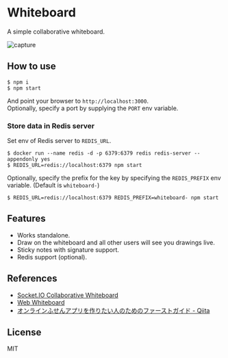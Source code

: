 # Whiteboard

A simple collaborative whiteboard.

![capture](https://user-images.githubusercontent.com/40527123/78659810-fbd49880-7906-11ea-8d30-a38c789f9a3c.png)

## How to use

```
$ npm i
$ npm start
```

And point your browser to `http://localhost:3000`.  
Optionally, specify a port by supplying the `PORT` env variable.

### Store data in Redis server

Set env of Redis server to `REDIS_URL`.

```
$ docker run --name redis -d -p 6379:6379 redis redis-server --appendonly yes
$ REDIS_URL=redis://localhost:6379 npm start
```

Optionally, specify the prefix for the key by specifying the `REDIS_PREFIX` env variable. (Default is `whiteboard-`)

```
$ REDIS_URL=redis://localhost:6379 REDIS_PREFIX=whiteboard- npm start
```

## Features

- Works standalone.
- Draw on the whiteboard and all other users will see you drawings live.
- Sticky notes with signature support.
- Redis support (optional).

## References

- [Socket.IO Collaborative Whiteboard](https://socket.io/demos/whiteboard/)
- [Web Whiteboard](https://www.webwhiteboard.com)
- [オンラインふせんアプリを作りたい人のためのファーストガイド - Qiita](https://qiita.com/iotas/items/fbf4994877e5c2053787)

## License

MIT
